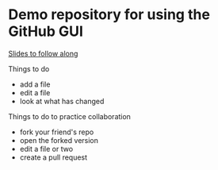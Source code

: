 # Demo repository for using the GitHub GUI

[Slides to follow along](https://nuwildcat.sharepoint.com/:p:/s/NUIT-RCS/Ea1D45ZPM0VHv6VZVh73Yd0B0xj1DXk-_6645R-0F3HOlw?e=5Cu2Lz)

Things to do
* add a file
* edit a file
* look at what has changed

Things to do to practice collaboration
* fork your friend's repo
* open the forked version
* edit a file or two
* create a pull request
